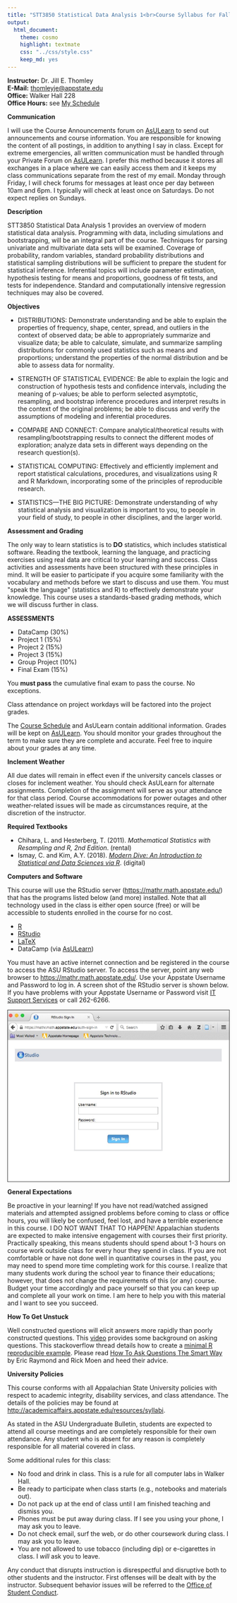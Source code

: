 ```yaml
---
title: "STT3850 Statistical Data Analysis 1<br>Course Syllabus for Fall 2019"
output: 
  html_document: 
    theme: cosmo
    highlight: textmate
    css: "../css/style.css"
    keep_md: yes
---
```


**Instructor:**    Dr. Jill E. Thomley  
**E-Mail:**        thomleyje@appstate.edu  
**Office:**        Walker Hall 228  
**Office Hours:**  see [My Schedule](https://jillthomley.github.io/schedule.html)


**Communication**  

I will use the Course Announcements forum on [AsULearn](https://asulearn.appstate.edu/) to send out announcements and course information. You are responsible for knowing the content of all postings, in addition to anything I say in class. Except for extreme emergencies, all written communication must be handled through your Private Forum on [AsULearn](https://asulearn.appstate.edu/). I prefer this method because it stores all exchanges in a place where we can easily access them and it keeps my class communications separate from the rest of my email. Monday through Friday, I will check forums for messages at least once per day between 10am and 6pm. I typically will check at least once on Saturdays. Do not expect replies on Sundays.


**Description**  

STT3850 Statistical Data Analysis 1 provides an overview of modern statistical data analysis. Programming with data, including simulations and bootstrapping, will be an integral part of the course. Techniques for parsing univariate and multivariate data sets will be examined. Coverage of probability, random variables, standard probability distributions and statistical sampling distributions will be sufficient to prepare the student for statistical inference. Inferential topics will include parameter estimation, hypothesis testing for means and proportions, goodness of fit tests, and tests for independence. Standard and computationally intensive regression techniques may also be covered.


**Objectives**

* DISTRIBUTIONS: Demonstrate understanding and be able to explain the properties of frequency, shape, center, spread, and outliers in the context of observed data; be able to appropriately summarize and visualize data; be able to calculate, simulate, and summarize sampling distributions for commonly used statistics such as means and proportions; understand the properties of the normal distribution and be able to assess data for normality.

* STRENGTH OF STATISTICAL EVIDENCE: Be able to explain the logic and construction of hypothesis tests and confidence intervals, including the meaning of p-values; be able to perform selected asymptotic, resampling, and bootstrap inference procedures and interpret results in the context of the original problems; be able to discuss and verify the assumptions of modeling and inferential procedures.

* COMPARE AND CONNECT: Compare analytical/theoretical results with resampling/bootstrapping results to connect the different modes of exploration; analyze data sets in different ways depending on the research question(s).

* STATISTICAL COMPUTING: Effectively and efficiently implement and report statistical calculations, procedures, and visualizations using R and R Markdown, incorporating some of the principles of reproducible research.

* STATISTICS—THE BIG PICTURE: Demonstrate understanding of why statistical analysis and visualization is important to you, to people in your field of study, to people in other disciplines, and the larger world.


**Assessment and Grading**

The only way to learn statistics is to **DO** statistics, which includes statistical software. Reading the textbook, learning the language, and practicing exercises using real data are critical to your learning and success. Class activities and assessments have been structured with these principles in mind. It will be easier to participate if you acquire some familiarity with the vocabulary and methods before we start to discuss and use them. You must "speak the language" (statistics and R) to effectively demonstrate your knowledge. This course uses a standards-based grading methods, which we will discuss further in class.

**ASSESSMENTS**

* DataCamp (30%) 
* Project 1 (15%)
* Project 2 (15%)
* Project 3 (15%)
* Group Project (10%)
* Final Exam (15%)

You **must pass** the cumulative final exam to pass the course. No exceptions.

Class attendance on project workdays will be factored into the project grades.

The [Course Schedule](../Schedule/ScheduleS2019.html) and AsULearn contain additional information. Grades will be kept on [AsULearn](https://asulearn.appstate.edu/). You should monitor your grades throughout the term to make sure they are complete and accurate. Feel free to inquire about your grades at any time.  


**Inclement Weather**

All due dates will remain in effect even if the university cancels classes or closes for inclement weather. You should check AsULearn for alternate assignments. Completion of the assignment will serve as your attendance for that class period. Course accommodations for power outages and other weather-related issues will be made as circumstances require, at the discretion of the instructor.


**Required Textbooks**

* Chihara, L. and Hesterberg, T. (2011). _Mathematical Statistics with Resampling and R, 2nd Edition_. (rental)
* Ismay, C. and Kim, A.Y. (2018). [_Modern Dive: An Introduction to Statistical and Data Sciences via R_](https://moderndive.com/index.html). (digital)


**Computers and Software**

This course will use the RStudio server  (https://mathr.math.appstate.edu/) that has the programs listed below (and more) installed. Note that all technology used in the class is either open source (free) or will be accessible to students enrolled in the course for no cost.

* [R](https://cran.r-project.org) 
* [RStudio](https://www.rstudio.com/products/rstudio/download/)
* [LaTeX](https://www.ctan.org/starter)
* DataCamp (via [AsULearn](https://asulearn.appstate.edu/my/))

You must have an active internet connection and be registered in the course to access the ASU RStudio server. To access the server, point any web browser to <https://mathr.math.appstate.edu/>. Use your Appstate Username and Password to log in. A screen shot of the RStudio server is shown below. If you have problems with your Appstate Username or Password visit [IT Support Services](http://support.appstate.edu/) or call 262-6266.

<img src="../images/RStudioLogIn.jpg" width="564" style="display: block; margin: auto;" />


**General Expectations**  

Be proactive in your learning! If you have not read/watched assigned materials and attempted assigned problems before coming to class or office hours, you will likely be confused, feel lost, and have a terrible experience in this course. I DO NOT WANT THAT TO HAPPEN! Appalachian students are expected to make intensive engagement with courses their first priority. Practically speaking, this means students should spend about 1-3 hours on course work outside class for every hour they spend in class. If you are not comfortable or have not done well in quantitative courses in the past, you may need to spend more time completing work for this course. I realize that many students work during the school year to finance their educations; however, that does not change the requirements of this (or any) course. Budget your time accordingly and pace yourself so that you can keep up and complete all your work on time. I am here to help you with this material and I want to see you succeed.


**How To Get Unstuck**

Well constructed questions will elicit answers more rapidly than poorly constructed questions.  This [video](https://www.youtube.com/watch?v=ZFaWxxzouCY&list=PLjTlxb-wKvXNSDfcKPFH2gzHGyjpeCZmJ&index=3) provides some background on asking questions.  This stackoverflow thread details how to create a [minimal R reproducible example](http://stackoverflow.com/questions/5963269/how-to-make-a-great-r-reproducible-example/5963610#5963610). Please read [How To Ask Questions The Smart Way](http://www.catb.org/~esr/faqs/smart-questions.html) by Eric Raymond and Rick Moen and heed their advice.


**University Policies**

This course conforms with all Appalachian State University policies with respect to academic integrity, disability services, and class attendance.  The details of the policies may be found at <http://academicaffairs.appstate.edu/resources/syllabi>.

As stated in the ASU Undergraduate Bulletin, students are expected to attend all course meetings and are completely responsible for their own attendance. Any student who is absent for any reason is completely responsible for all material covered in class.

Some additional rules for this class:

* No food and drink in class. This is a rule for all computer labs in Walker Hall.
* Be ready to participate when class starts (e.g., notebooks and materials out).
* Do not pack up at the end of class until I am finished teaching and dismiss you.
* Phones must be put away during class. If I see you using your phone, I may ask you to leave.
* Do not check email, surf the web, or do other coursework during class. I may ask you to leave.
* You are not allowed to use tobacco (including dip) or e-cigarettes in class. I _will_ ask you to leave.

Any conduct that disrupts instruction is disrespectful and disruptive both to other students and the instructor. First offenses will be dealt with by the instructor. Subsequent behavior issues will be referred to the [Office of Student Conduct](https://studentconduct.appstate.edu/).

